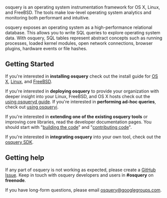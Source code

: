 osquery is an operating system instrumentation framework for OS X, Linux, and FreeBSD.
The tools make low-level operating system analytics and monitoring both performant and intuitive.

osquery exposes an operating system as a high-performance relational database. This allows you to write SQL queries to explore operating system data. With osquery, SQL tables represent abstract concepts such as running processes, loaded kernel modules, open network connections, browser plugins, hardware events or file hashes.

## Getting Started

If you're interested in **installing osquery** check out the install guide for [OS X](installation/install-osx.md), [Linux](installation/install-linux.md), and [FreeBSD](installation/install-freebsd.md).

If you're interested in **deploying osquery** to provide your organization with deeper insight into your Linux, FreeBSD, and OS X hosts check out the [using osqueryd guide](introduction/using-osqueryd.md).
If you're interested in **performing ad-hoc queries**, check out [using osqueryi](introduction/using-osqueryi.md).

If you're interested in **extending one of the existing osquery tools** or improving core libraries, read the developer documentation pages. You should start with "[building the code](development/building.md)" and "[contributing code](development/contributing-code.md)".

If you're interested in **integrating osquery** into your own tool, check out the [osquery SDK](development/osquery-sdk.md).

## Getting help

If any part of osquery is not working as expected, please create a [GitHub Issue](https://github.com/facebook/osquery/issues). Keep in touch with osquery developers and users in **#osquery** on **freenode**.

If you have long-form questions, please email [osquery@googlegroups.com](mailto:osquery@googlegroups.com).
